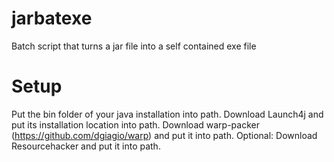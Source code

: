 # jarbatexe
Batch script that turns a jar file into a self contained exe file

# Setup
Put the bin folder of your java installation into path.
Download Launch4j and put its installation location into path.
Download warp-packer (https://github.com/dgiagio/warp) and put it into path.
Optional: Download Resourcehacker and put it into path.
